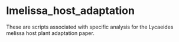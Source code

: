 # lmelissa_host_adaptation
These are scripts associated with specific analysis for the Lycaeides melissa host plant adaptation paper. 
